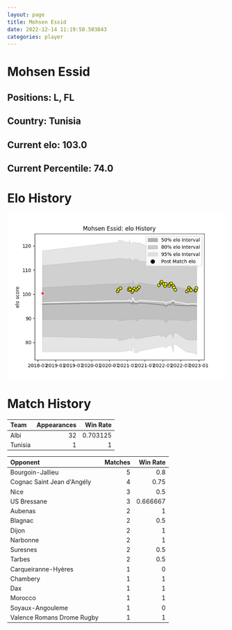 ```yaml
---  
layout: page  
title: Mohsen Essid  
date: 2022-12-14 11:19:50.503843  
categories: player  
---
```

# Mohsen Essid

## Positions: L, FL

## Country: Tunisia

## Current elo: 103.0

## Current Percentile: 74.0

# Elo History


![elo history](history_MohsenEssid.png)
# Match History


| Team    |   Appearances |   Win Rate |
|:--------|--------------:|-----------:|
| Albi    |            32 |   0.703125 |
| Tunisia |             1 |   1        |

| Opponent                   |   Matches |   Win Rate |
|:---------------------------|----------:|-----------:|
| Bourgoin-Jallieu           |         5 |   0.8      |
| Cognac Saint Jean d'Angély |         4 |   0.75     |
| Nice                       |         3 |   0.5      |
| US Bressane                |         3 |   0.666667 |
| Aubenas                    |         2 |   1        |
| Blagnac                    |         2 |   0.5      |
| Dijon                      |         2 |   1        |
| Narbonne                   |         2 |   1        |
| Suresnes                   |         2 |   0.5      |
| Tarbes                     |         2 |   0.5      |
| Carqueiranne-Hyères        |         1 |   0        |
| Chambery                   |         1 |   1        |
| Dax                        |         1 |   1        |
| Morocco                    |         1 |   1        |
| Soyaux-Angouleme           |         1 |   0        |
| Valence Romans Drome Rugby |         1 |   1        |